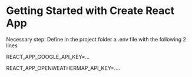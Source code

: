 # Getting Started with Create React App

Necessary step:
Define in the project folder a .env file with the following 2 lines


REACT_APP_GOOGLE_API_KEY=...

REACT_APP_OPENWEATHERMAP_API_KEY=....

